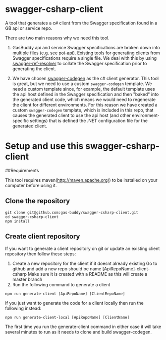 # swagger-csharp-client
A tool that generates a c# client from the Swagger specification found in a GB api or service repo.

There are two main reasons why we need this tool.

1. GasBuddy api and service Swagger specifications are broken down into multiple files (e.g. see [poi-api](https://github.com/gas-buddy/poi-api/tree/master/api)).  Existing tools for generating clients from Swagger specifications require a single file.  We deal with this by using [swagger-ref-resolver](https://github.com/gas-buddy/swagger-ref-resolver) to collate the Swagger specification prior to generating the client.

2. We have chosen [swagger-codegen](https://github.com/swagger-api/swagger-codegen) as the c# client generator.  This tool is great, but we need to use a custom `swagger-codegen` template.  We need a custom template since, for example, the default template uses the api host defined in the Swagger specification and then "baked" into the generated client code, which means we would need to regenerate the client for different environments.  For this reason we have created a custom `swagger-codegen` template, which is included in this repo, that causes the generated client to use the api host (and other environment-specific settings) that is defined the .NET configuration file for the generated client.

# Setup and use this swagger-csharp-client

##Requirements

This tool requires maven(http://maven.apache.org/) to be installed on your computer before using it.

## Clone the repository

```
git clone git@github.com:gas-buddy/swagger-csharp-client.git
cd swagger-csharp-client
npm install
```

## Create client repository

If you want to generate a client repository on git or update an existing client repository then follow these steps:
1. Create a new repository for the client if it doesnt already existing
  Go to github and add a new repo should be name [ApiRepoName]-client-csharp
  Make sure it is created with a README as this will create a master branch
2. Run the following command to generate a client

```
npm run generate-client [ApiRepoName] [ClientRepoName]
```

If you just want to generate the code for a client locally then run the following instead:
```
npm run generate-client-local [ApiRepoName] [ClientName]
```

The first time you run the generate-client command in either case it will take several minutes to run as it needs to clone and build swagger-codegen.

